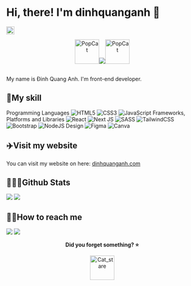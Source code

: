 # Hi, there! I'm dinhquanganh 💠

[<img src="https://komarev.com/ghpvc/?username=dinhquanganh&color=blue" height="21" style="position: relative; top: 1px">](https://github.com/dinhquanganh)
<br/>

<p align="center"><img src="https://emoji.gg/assets/emoji/2059-popcat.gif" width="64px" height="64px" alt="PopCat"><img src="https://contrib.rocks/image?repo=dinhquanganh/dinhquanganh"><img src="https://emoji.gg/assets/emoji/2059-popcat.gif" width="64px" height="64px" alt="PopCat"> </p>

<br/>
My name is Đinh Quang Anh. I'm front-end developer.

## 🔰My skill

Programming Languages
![HTML5](https://img.shields.io/badge/html5-%23E34F26.svg?style=for-the-badge&logo=html5&logoColor=white)
![CSS3](https://img.shields.io/badge/css3-%231572B6.svg?style=for-the-badge&logo=css3&logoColor=white)
![JavaScript](https://img.shields.io/badge/javascript-%23323330.svg?style=for-the-badge&logo=javascript&logoColor=%23F7DF1E)
Frameworks, Platforms and Libraries
![React](https://img.shields.io/badge/react-%2320232a.svg?style=for-the-badge&logo=react&logoColor=%2361DAFB)
![Next JS](https://img.shields.io/badge/Next-black?style=for-the-badge&logo=next.js&logoColor=white)
![SASS](https://img.shields.io/badge/SASS-hotpink.svg?style=for-the-badge&logo=SASS&logoColor=white)
![TailwindCSS](https://img.shields.io/badge/tailwindcss-%2338B2AC.svg?style=for-the-badge&logo=tailwind-css&logoColor=white)
![Bootstrap](https://img.shields.io/badge/bootstrap-%23563D7C.svg?style=for-the-badge&logo=bootstrap&logoColor=white)
![NodeJS](https://img.shields.io/badge/node.js-6DA55F?style=for-the-badge&logo=node.js&logoColor=white)
Design
![Figma](https://img.shields.io/badge/figma-%23F24E1E.svg?style=for-the-badge&logo=figma&logoColor=white)
![Canva](https://img.shields.io/badge/Canva-%2300C4CC.svg?style=for-the-badge&logo=Canva&logoColor=white)

## ✈️Visit my website

You can visit my website on here: [dinhquanganh.com](https://dinhquanganh.com)

## 🤹🏼‍♂️Github Stats

<img src="https://github-readme-stats.vercel.app/api?username=dinhquanganh&theme=react&show_icons=true&count_private=true">
<img src="https://github-readme-stats.vercel.app/api/top-langs/?username=dinhquanganh&theme=react&layout=compact&langs_count=10">

## 🤙🏼How to reach me

<a href="mailto:dinhquanganhdev@gmail.com"><img src="https://img.shields.io/badge/Gmail-D14836?style=for-the-badge&logo=gmail&logoColor=white"></a>
[<img src="https://img.shields.io/badge/Facebook-%231877F2.svg?style=for-the-badge&logo=Facebook&logoColor=white">](https://www.facebook.com/pastetu)

<p align="center">
<b>Did you forget something? ⭐</b>

</b>
<p align="center">
<a href="https://emoji.gg/emoji/6507-cat-stare"><img src="https://emoji.gg/assets/emoji/6507-cat-stare.gif" width="64px" height="64px" alt="Cat_stare"></a>
</b>
